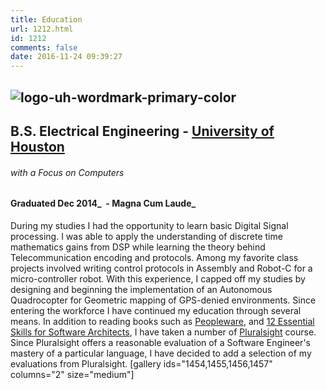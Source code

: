 ```yaml
---
title: Education
url: 1212.html
id: 1212
comments: false
date: 2016-11-24 09:39:27
---
```


![logo-uh-wordmark-primary-color](https://danieljscheufler.files.wordpress.com/2016/11/logo-uh-wordmark-primary-color.gif)
--------------------------------------------------------------------------------------------------------------------------

B.S. Electrical Engineering - [University of Houston](https://www.egr.uh.edu/)
------------------------------------------------------------------------------

###### with a Focus on Computers

#### Graduated Dec 2014_  \- Magna Cum Laude_

During my studies I had the opportunity to learn basic Digital Signal processing. I was able to apply the understanding of discrete time mathematics gains from DSP while learning the theory behind Telecommunication encoding and protocols. Among my favorite class projects involved writing control protocols in Assembly and Robot-C for a micro-controller robot. With this experience, I capped off my studies by designing and beginning the implementation of an Autonomous Quadrocopter for Geometric mapping of GPS-denied environments. Since entering the workforce I have continued my education through several means. In addition to reading books such as [Peopleware](https://www.amazon.com/Peopleware-Productive-Projects-Teams-3rd/dp/0321934113), and [12 Essential Skills for Software Architects](https://www.amazon.com/12-Essential-Skills-Software-Architects/dp/0321717295), I have taken a number of [Pluralsight](https://www.pluralsight.com/) course. Since Pluralsight offers a reasonable evaluation of a Software Engineer's mastery of a particular language, I have decided to add a selection of my evaluations from Pluralsight. \[gallery ids="1454,1455,1456,1457" columns="2" size="medium"\]